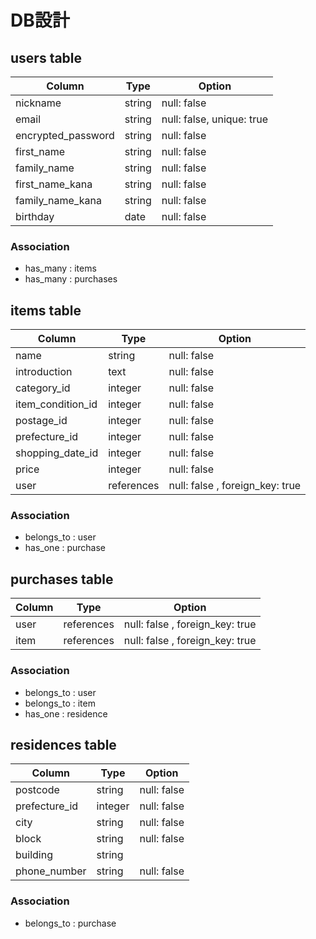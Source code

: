 # DB設計

## users table

| Column                | Type           | Option           |
| --------------------- | -------------- | ---------------- |
| nickname              | string         | null: false      |
| email                 | string         | null: false, unique: true      |
| encrypted_password    | string         | null: false      |
| first_name            | string         | null: false      |
| family_name           | string         | null: false      |
| first_name_kana       | string         | null: false      |
| family_name_kana      | string         | null: false      |
| birthday              | date           | null: false      |

### Association

- has_many : items
- has_many : purchases

## items table

| Column                | Type           | Option           |
| --------------------- | -------------- | ---------------- |
| name                  | string         | null: false      |
| introduction          | text           | null: false      |
| category_id           | integer         | null: false      |
| item_condition_id     | integer        | null: false      |
| postage_id            | integer        | null: false      |
| prefecture_id         | integer        | null: false      |
| shopping_date_id      | integer        | null: false      |
| price                 | integer        | null: false      |
| user                  | references     | null: false , foreign_key: true     |

### Association

- belongs_to : user
- has_one : purchase

## purchases table

| Column                | Type           | Option           |
| --------------------- | -------------- | ---------------- |
| user                  | references     | null: false , foreign_key: true     |
| item                  | references     | null: false , foreign_key: true     |

### Association

- belongs_to : user
- belongs_to : item
- has_one     : residence

## residences table

|Column                 | Type            | Option           |
| --------------------- | -------------- | ---------------- |
| postcode              | string         | null: false      |
| prefecture_id         | integer        | null: false      |
| city                  | string         | null: false      |
| block                 | string         | null: false      |
| building              | string         |                  |
| phone_number          | string         | null: false      |

### Association

- belongs_to : purchase

